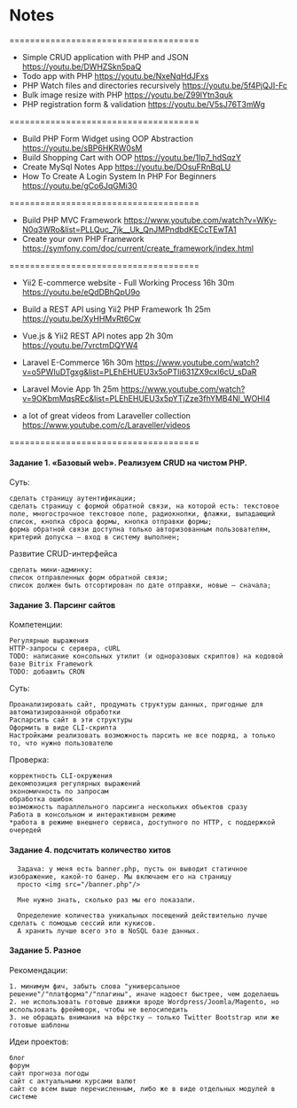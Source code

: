 # Notes

=====================================

- Simple CRUD application with PHP and JSON 	  https://youtu.be/DWHZSkn5paQ
- Todo app with PHP                             https://youtu.be/NxeNqHdJFxs
- PHP Watch files and directories recursively   https://youtu.be/5f4PjQJI-Fc
- Bulk image resize with PHP                    https://youtu.be/Z99lYtn3quk
- PHP registration form & validation            https://youtu.be/V5sJ76T3mWg


=====================================

- Build PHP Form Widget using OOP Abstraction                      https://youtu.be/sBP6HKRW0sM
- Build Shopping Cart with OOP                                     https://youtu.be/1Ip7_hdSqzY
- Create MySql Notes App                                           https://youtu.be/DOsuFRnBqLU
- How To Create A Login System In PHP For Beginners                https://youtu.be/gCo6JqGMi30


=====================================

- Build PHP MVC Framework                 https://www.youtube.com/watch?v=WKy-N0q3WRo&list=PLLQuc_7jk__Uk_QnJMPndbdKECcTEwTA1
- Create your own PHP Framework           https://symfony.com/doc/current/create_framework/index.html


=====================================

- Yii2 E-commerce website - Full Working Process 	16h 30m 	https://youtu.be/eQdDBhQpU9o
- Build a REST API using Yii2 PHP Framework 	1h 25m 	https://youtu.be/XyHHMvRt6Cw
- Vue.js & Yii2 REST API notes app 	2h 30m 	https://youtu.be/7vrctmDQYW4

- Laravel E-Commerce 	16h 30m 	https://www.youtube.com/watch?v=o5PWIuDTgxg&list=PLEhEHUEU3x5oPTli631ZX9cxl6cU_sDaR
- Laravel Movie App 	1h 25m 	https://www.youtube.com/watch?v=9OKbmMqsREc&list=PLEhEHUEU3x5pYTjZze3fhYMB4Nl_WOHI4
- a lot of great videos from Laraveller 	collection 	https://www.youtube.com/c/Laraveller/videos

=====================================

#### Задание 1. «Базовый web». Реализуем CRUD на чистом PHP.

Суть:

    сделать страницу аутентификации;
    сделать страницу с формой обратной связи, на которой есть: текстовое поле, многострочное текстовое поле, радиокнопки, флажки, выпадающий список, кнопка сброса формы, кнопка отправки формы;
    форма обратной связи доступна только авторизованным пользователям, критерий допуска — вход в систему выполнен;

Развитие CRUD-интерфейса

    сделать мини-админку:
    список отправленных форм обратной связи;
    список должен быть отсортирован по дате отправки, новые — сначала;

#### Задание 3. Парсинг сайтов

Компетенции:

    Регулярные выражения
    HTTP-запросы с сервера, cURL
    TODO: написание консольных утилит (и одноразовых скриптов) на кодовой базе Bitrix Framework
    TODO: добавить CRON

Суть:

    Проанализировать сайт, продумать структуры данных, пригодные для автоматизированной обработки
    Распарсить сайт в эти структуры
    Оформить в виде CLI-скрипта
    Настройками реализовать возможность парсить не все подряд, а только то, что нужно пользователю


Проверка:

    корректность CLI-окружения
    декомпозиция регулярных выражений
    экономичность по запросам
    обработка ошибок
    возможность параллельного парсинга нескольких объектов сразу
    Работа в консольном и интерактивном режиме
    *работа в режиме внешнего сервиса, доступного по HTTP, с поддержкой очередей


#### Задание 4. подсчитать количество хитов

      Задача: у меня есть banner.php, пусть он выводит статичное изображение, какой-то банер. Мы включаем его на страницу
      просто <img src="/banner.php"/>
      
      Мне нужно знать, сколько раз мы его показали.
      
      Определение количества уникальных посещений действительно лучше сделать с помощью сессий или кукисов.
      А хранить лучше всего это в NoSQL базе данных.


#### Задание 5. Разное

Рекомендации:

    1. минимум фич, забыть слова "универсальное решение"/"платформа"/"плагины", иначе надоест быстрее, чем доделаешь
    2. не использовать готовые движки вроде Wordpress/Joomla/Magento, но использовать фреймворк, чтобы не велосипедить
    3. не обращать внимания на вёрстку — только Twitter Bootstrap или же готовые шаблоны

Идеи проектов:

    блог
    форум
    сайт прогноза погоды
    сайт с актуальными курсами валют
    сайт со всем выше перечисленным, либо же в виде отдельных модулей в системе
